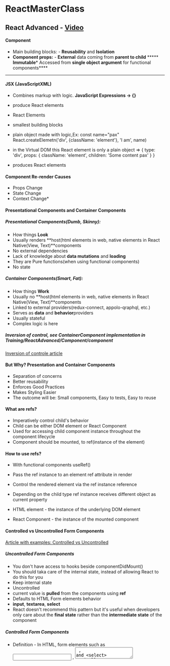# ReactMasterClass

## React Advanced - [Video](https://youtu.be/zlpYShDdY_c)

#### Component

*   Main building blocks: - **Reusability** and **Isolation**
*   **Component props:** - **External** data coming from **parent to child**
*****   **Immutable***   Accessed from **single object argument** for functional components****

****

#### JSX (JavaScriptXML)

*   Combines markup with logic. **JavaScript Expressions -> {}**
*   produce React elements
*   React Elements

*   smallest building blocks
*   plain object made with logic,Ex: const name="pax" React.createElemetn('div', {className: 'element'}, 'I am', name)
*   in the Virtual DOM this React element is only a plain object => { type: 'div', props: { className: 'element', children: 'Some content pax' } }
*   produces React elements

#### Component Re-render Causes

*   Props Change
*   State Change
*   Context Change*

#### Presentational Components and Container Components

##### Presentational Components(Dumb, Skinny):

*   How things **Look**
*   Usually renders **host(html elements in web, native elements in React Native(View, Text)**components
*   No external dependencies
*   Lack of knowledge about **data mutations** and **loading**
*   They are Pure functions(when using functional components)
*   No state

##### Container Components(Smart, Fat):

*   How things **Work**
*   Usually no **host(html elements in web, native elements in React Native(View, Text)**components
*   Linked to external providers(redux-connect, appolo-qraphql, etc.)
*   Serves as **data** and **behavior**providers
*   Usually stateful
*   Complex logic is here

##### Inversion of control, see ContainerComponent implementation in Training/ReactAdvanced/Component/component

[Inversion of controle article](https://medium.com/@magnusjt/inversion-of-control-and-di-in-reactjs-and-redux-35161fcef847)

#### But Why? Presentation and Container Components

*   Separation of concerns
*   Better reusability
*   Enforces Good Practices
*   Makes Styling Easier
*   The outcome will be: Small components, Easy to tests, Easy to reuse

#### What are refs?

*   Imperatively control child's behavior
*   Child can be either DOM element or React Component
*   Used for accessing child component instance throughout the component lifecycle
*   Component should be mounted, to ref(instance of the element)

#### How to use refs?

*   With functional components useRef()
*   Pass the ref instance to an element ref attribute in render
*   Control the rendered element via the ref instance reference
*   Depending on the child type ref instance receives different object as current property

*   HTML element - the instance of the underlying DOM element
*   React Component - the instance of the mounted component

#### Controlled vs Uncontrolled Form Components
[Article with examples: Controlled vs Uncontrolled](https://goshakkk.name/controlled-vs-uncontrolled-inputs-react/)
##### Uncontrolled Form Components
* You don't have access to hooks beside componentDidMount()
* You should taka care of the internal state, instead of allowing React to do this for you
* Keep internal state
* Uncontrolled
* current value is **pulled** from the components using **ref**
* Defaults to HTML Form elements behavior
* **input**, **textarea**, **select**
* React doesn't recommend this pattern but it's useful when developers only care about the **final state** rather than the **intermediate state** of the component

##### Controlled Form Components
* Definition - In HTML, form elements such as <input> , <textarea> , and <select> typically **maintain** their **own state** and **update** it based on **user input**. ... An input form element whose value is controlled by React in this way is called a **“controlled component”.**
* React state (redux) becomes single source of truth
* Data is pushed to components using a prop (value/checked)
* React component controls the behavior of the rendered form onUserInput**
* Input components whose value is controlled by React are called controlled components

####Conclusions
| feature                                   | uncontrolled | controlled |   |   |
|-------------------------------------------|--------------|------------|---|---|
| one-time value retrieval (e.g. on submit) | ✅            | ✅          |   |   |
| validating on submit                      | ✅            | ✅          |   |   |
| instant field validation                  | ❌            | ✅          |   |   |
| conditionally disabling submit button     | ❌            | ✅          |   |   |
| enforcing input format                    | ❌            | ✅          |   |   |
| several inputs for one piece of data      | ❌            | ✅          |   |   |
| dynamic inputs                            | ❌            | ✅          |   |   |